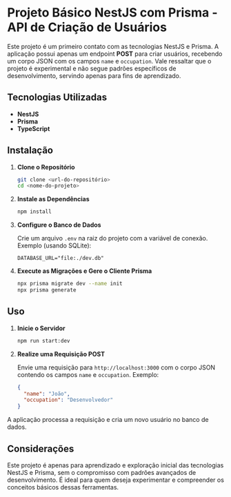 # Projeto Básico NestJS com Prisma - API de Criação de Usuários

Este projeto é um primeiro contato com as tecnologias NestJS e Prisma. A aplicação possui apenas um endpoint **POST** para criar usuários, recebendo um corpo JSON com os campos `name` e `occupation`. Vale ressaltar que o projeto é experimental e não segue padrões específicos de desenvolvimento, servindo apenas para fins de aprendizado.

## Tecnologias Utilizadas

- **NestJS**
- **Prisma**
- **TypeScript**

## Instalação

1. **Clone o Repositório**

   ```bash
   git clone <url-do-repositório>
   cd <nome-do-projeto>
   ```

2. **Instale as Dependências**

   ```bash
   npm install
   ```

3. **Configure o Banco de Dados**

   Crie um arquivo `.env` na raiz do projeto com a variável de conexão. Exemplo (usando SQLite):

   ```env
   DATABASE_URL="file:./dev.db"
   ```

4. **Execute as Migrações e Gere o Cliente Prisma**

   ```bash
   npx prisma migrate dev --name init
   npx prisma generate
   ```

## Uso

1. **Inicie o Servidor**

   ```bash
   npm run start:dev
   ```

2. **Realize uma Requisição POST**

   Envie uma requisição para `http://localhost:3000` com o corpo JSON contendo os campos `name` e `occupation`. Exemplo:

   ```json
   {
     "name": "João",
     "occupation": "Desenvolvedor"
   }
   ```

A aplicação processa a requisição e cria um novo usuário no banco de dados.

## Considerações

Este projeto é apenas para aprendizado e exploração inicial das tecnologias NestJS e Prisma, sem o compromisso com padrões avançados de desenvolvimento. É ideal para quem deseja experimentar e compreender os conceitos básicos dessas ferramentas.
```